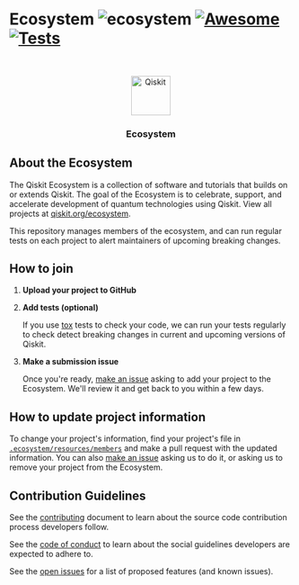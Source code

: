 <!--lint ignore double-link-->

# Ecosystem ![ecosystem](https://img.shields.io/badge/Qiskit-Ecosystem-blueviolet) [![Awesome](https://awesome.re/badge.svg)](https://awesome.re) [![Tests](https://github.com/qiskit-community/ecosystem/actions/workflows/tests.yml/badge.svg?branch=main)](https://github.com/qiskit-community/ecosystem/actions/workflows/tests.yml)

<!--lint enable double-link-->

<br />
<p align="center">
  <p align="center">
    <a href="https://qiskit.org/">
      <img alt="Qiskit" src="https://qiskit.org/images/qiskit-logo.png" width="70" />
    </a>
  </p>
  <h3 align="center">Ecosystem</h3>
</p>

## About the Ecosystem

The Qiskit Ecosystem is a collection of software and tutorials that builds on
or extends Qiskit. The goal of the Ecosystem is to celebrate, support, and
accelerate development of quantum technologies using Qiskit. View all projects
at [qiskit.org/ecosystem](https://qiskit.org/ecosystem).

This repository manages members of the ecosystem, and can run regular tests on
each project to alert maintainers of upcoming breaking changes.


## How to join

1. **Upload your project to GitHub**

2. **Add tests (optional)**
   
   If you use [tox](https://tox.wiki/en/4.6.4/) tests to check your code, we
   can run your tests regularly to check detect breaking changes in current and
   upcoming versions of Qiskit.

3. **Make a submission issue**
   
   Once you're ready, [make an
   issue](https://github.com/qiskit-community/ecosystem/issues/new?assignees=octocat&labels=&projects=&template=submission.yml&title=%5BSubmission%5D%3A+)
   asking to add your project to the Ecosystem. We'll review it and get back to
   you within a few days.


## How to update project information

To change your project's information, find your project's file in
[`.ecosystem/resources/members`](https://github.com/qiskit-community/ecosystem/tree/main/ecosystem/resources/members)
and make a pull request with the updated information. You can also [make an
issue](https://github.com/qiskit-community/ecosystem/issues/new?assignees=octocat&labels=update+request&projects=&template=update.yml&title=%5BProject+update%5D%3A+)
asking us to do it, or asking us to remove your project from the Ecosystem.


## Contribution Guidelines

See the [contributing](./CONTRIBUTING.md) document to learn about the source code contribution process developers follow.

See the [code of conduct](./CODE_OF_CONDUCT.md) to learn about the social guidelines developers are expected to adhere to.

See the [open issues](https://github.com/qiskit-community/ecosystem/issues) for a list of proposed features (and known issues).

